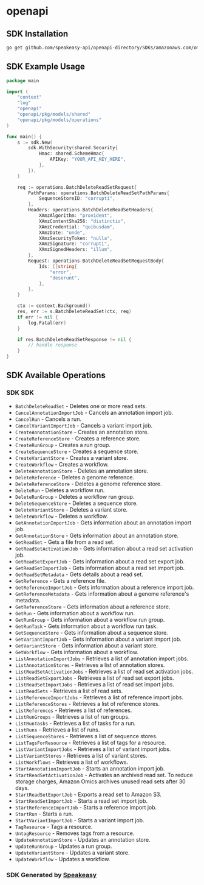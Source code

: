 # openapi

<!-- Start SDK Installation -->
## SDK Installation

```bash
go get github.com/speakeasy-api/openapi-directory/SDKs/amazonaws.com/omics/2022-11-28/go
```
<!-- End SDK Installation -->

## SDK Example Usage
<!-- Start SDK Example Usage -->
```go
package main

import (
    "context"
    "log"
    "openapi"
    "openapi/pkg/models/shared"
    "openapi/pkg/models/operations"
)

func main() {
    s := sdk.New(
        sdk.WithSecurity(shared.Security{
            Hmac: shared.SchemeHmac{
                APIKey: "YOUR_API_KEY_HERE",
            },
        }),
    )

    req := operations.BatchDeleteReadSetRequest{
        PathParams: operations.BatchDeleteReadSetPathParams{
            SequenceStoreID: "corrupti",
        },
        Headers: operations.BatchDeleteReadSetHeaders{
            XAmzAlgorithm: "provident",
            XAmzContentSha256: "distinctio",
            XAmzCredential: "quibusdam",
            XAmzDate: "unde",
            XAmzSecurityToken: "nulla",
            XAmzSignature: "corrupti",
            XAmzSignedHeaders: "illum",
        },
        Request: operations.BatchDeleteReadSetRequestBody{
            Ids: []string{
                "error",
                "deserunt",
            },
        },
    }

    ctx := context.Background()
    res, err := s.BatchDeleteReadSet(ctx, req)
    if err != nil {
        log.Fatal(err)
    }

    if res.BatchDeleteReadSetResponse != nil {
        // handle response
    }
}
```
<!-- End SDK Example Usage -->

<!-- Start SDK Available Operations -->
## SDK Available Operations

### SDK SDK

* `BatchDeleteReadSet` - Deletes one or more read sets.
* `CancelAnnotationImportJob` - Cancels an annotation import job.
* `CancelRun` - Cancels a run.
* `CancelVariantImportJob` - Cancels a variant import job.
* `CreateAnnotationStore` - Creates an annotation store.
* `CreateReferenceStore` - Creates a reference store.
* `CreateRunGroup` - Creates a run group.
* `CreateSequenceStore` - Creates a sequence store.
* `CreateVariantStore` - Creates a variant store.
* `CreateWorkflow` - Creates a workflow.
* `DeleteAnnotationStore` - Deletes an annotation store.
* `DeleteReference` - Deletes a genome reference.
* `DeleteReferenceStore` - Deletes a genome reference store.
* `DeleteRun` - Deletes a workflow run.
* `DeleteRunGroup` - Deletes a workflow run group.
* `DeleteSequenceStore` - Deletes a sequence store.
* `DeleteVariantStore` - Deletes a variant store.
* `DeleteWorkflow` - Deletes a workflow.
* `GetAnnotationImportJob` - Gets information about an annotation import job.
* `GetAnnotationStore` - Gets information about an annotation store.
* `GetReadSet` - Gets a file from a read set.
* `GetReadSetActivationJob` - Gets information about a read set activation job.
* `GetReadSetExportJob` - Gets information about a read set export job.
* `GetReadSetImportJob` - Gets information about a read set import job.
* `GetReadSetMetadata` - Gets details about a read set.
* `GetReference` - Gets a reference file.
* `GetReferenceImportJob` - Gets information about a reference import job.
* `GetReferenceMetadata` - Gets information about a genome reference's metadata.
* `GetReferenceStore` - Gets information about a reference store.
* `GetRun` - Gets information about a workflow run.
* `GetRunGroup` - Gets information about a workflow run group.
* `GetRunTask` - Gets information about a workflow run task.
* `GetSequenceStore` - Gets information about a sequence store.
* `GetVariantImportJob` - Gets information about a variant import job.
* `GetVariantStore` - Gets information about a variant store.
* `GetWorkflow` - Gets information about a workflow.
* `ListAnnotationImportJobs` - Retrieves a list of annotation import jobs.
* `ListAnnotationStores` - Retrieves a list of annotation stores.
* `ListReadSetActivationJobs` - Retrieves a list of read set activation jobs.
* `ListReadSetExportJobs` - Retrieves a list of read set export jobs.
* `ListReadSetImportJobs` - Retrieves a list of read set import jobs.
* `ListReadSets` - Retrieves a list of read sets.
* `ListReferenceImportJobs` - Retrieves a list of reference import jobs.
* `ListReferenceStores` - Retrieves a list of reference stores.
* `ListReferences` - Retrieves a list of references.
* `ListRunGroups` - Retrieves a list of run groups.
* `ListRunTasks` - Retrieves a list of tasks for a run.
* `ListRuns` - Retrieves a list of runs.
* `ListSequenceStores` - Retrieves a list of sequence stores.
* `ListTagsForResource` - Retrieves a list of tags for a resource.
* `ListVariantImportJobs` - Retrieves a list of variant import jobs.
* `ListVariantStores` - Retrieves a list of variant stores.
* `ListWorkflows` - Retrieves a list of workflows.
* `StartAnnotationImportJob` - Starts an annotation import job.
* `StartReadSetActivationJob` - Activates an archived read set. To reduce storage charges, Amazon Omics archives unused read sets after 30 days.
* `StartReadSetExportJob` - Exports a read set to Amazon S3.
* `StartReadSetImportJob` - Starts a read set import job.
* `StartReferenceImportJob` - Starts a reference import job.
* `StartRun` - Starts a run.
* `StartVariantImportJob` - Starts a variant import job.
* `TagResource` - Tags a resource.
* `UntagResource` - Removes tags from a resource.
* `UpdateAnnotationStore` - Updates an annotation store.
* `UpdateRunGroup` - Updates a run group.
* `UpdateVariantStore` - Updates a variant store.
* `UpdateWorkflow` - Updates a workflow.
<!-- End SDK Available Operations -->

### SDK Generated by [Speakeasy](https://docs.speakeasyapi.dev/docs/using-speakeasy/client-sdks)
